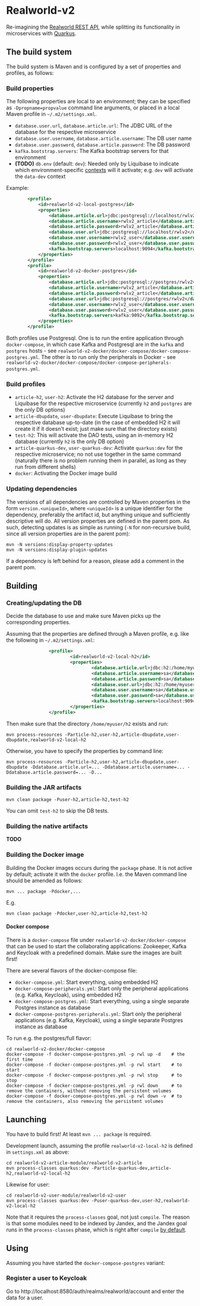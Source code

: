 # Realworld-v2

Re-imagining the [Realworld REST API](https://github.com/gothinkster/realworld/tree/master/api),
while splitting its functionality in microservices with [Quarkus](https://quarkus.io/).

## The build system

The build system is Maven and is configured by a set of properties and profiles, as follows:

### Build properties

The following properties are local to an environment; they can be specified as `-Dpropname=propvalue` command line arguments,
or placed in a local Maven profile in `~/.m2/settings.xml`.

- `database.user.url`, `database.article.url`: The JDBC URL of the database for the respective microservice
- `database.user.username`, `database.article.username`: The DB user name
- `database.user.password`, `database.article.password`: The DB password
- `kafka.bootstrap.servers`: The Kafka bootstrap servers for that environment
- **(TODO)** `db.env` (default: `dev`): Needed only by Liquibase to indicate which environment-specific [contexts](https://www.liquibase.org/documentation/contexts.html)
will it activate; e.g. `dev` will activate the `data-dev` context

Example:

```xml
		<profile>
			<id>realworld-v2-local-postgres</id>
			<properties>
				<database.article.url>jdbc:postgresql://localhost/rwlv2</database.article.url>
				<database.article.username>rwlv2_article</database.article.username>
				<database.article.password>rwlv2_article</database.article.password>
				<database.user.url>jdbc:postgresql://localhost/rwlv2</database.user.url>
				<database.user.username>rwlv2_user</database.user.username>
				<database.user.password>rwlv2_user</database.user.password>
				<kafka.bootstrap.servers>localhost:9094</kafka.bootstrap.servers>
			</properties>
		</profile>
		<profile>
			<id>realworld-v2-docker-postgres</id>
			<properties>
				<database.article.url>jdbc:postgresql://postgres/rwlv2</database.article.url>
				<database.article.username>rwlv2_article</database.article.username>
				<database.article.password>rwlv2_article</database.article.password>
				<database.user.url>jdbc:postgresql://postgres/rwlv2</database.user.url>
				<database.user.username>rwlv2_user</database.user.username>
				<database.user.password>rwlv2_user</database.user.password>
				<kafka.bootstrap.servers>kafka:9092</kafka.bootstrap.servers>
			</properties>
		</profile>
```

Both profiles use Postgresql. One is to run the entire application through `docker-compose`, in which case Kafka and
Postgresql are in the `kafka` and `postgres` hosts - see `realworld-v2-docker/docker-compose/docker-compose-postgres.yml`.
The other is to run only the peripherals in Docker - see `realworld-v2-docker/docker-compose/docker-compose-peripherals-postgres.yml`.

### Build profiles

- `article-h2`, `user-h2`: Activate the H2 database for the server and Liquibase for the respective microservice (currently `h2` and `postgres` are the only DB options)
- `article-dbupdate`, `user-dbupdate`: Execute Liquibase to bring the respective database up-to-date (in the case of embedded H2 it will create it if it doesn't exist; just make sure that the directory exists)
- `test-h2`: This will activate the DAO tests, using an in-memory H2 database (currently `h2` is the only DB option)
- `article-quarkus-dev`, `user-quarkus-dev`: Activate `quarkus:dev` for the respective microservice; no not use together in the same command
  (naturally there is no problem running them in parallel, as long as they run from different shells)
- `docker`: Activating the Docker image build

### Updating dependencies

The versions of all dependencies are controlled by Maven properties in the form `version.<uniqueId>`,
where `<uniqueId>` is a unique identifier for the dependency, preferably the artifact id, but anything
unique and sufficiently descriptive will do. All version properties are defined in the parent pom.
As such, detecting updates is as simple as running (`-N` for non-recursive build, since all version properties are
in the parent pom):

```shell
mvn -N versions:display-property-updates
mvn -N versions:display-plugin-updates
```

If a dependency is left behind for a reason, please add a comment in the parent pom.

## Building

### Creating/updating the DB

Decide the database to use and make sure Maven picks up the corresponding properties.

Assuming that the properties are defined through a Maven profile, e.g. like the following in `~/.m2/settings.xml`:

```xml
                <profile>
                        <id>realworld-v2-local-h2</id>
                        <properties>
                                <database.article.url>jdbc:h2:/home/myuser/h2/article</database.article.url>
                                <database.article.username>sa</database.article.username>
                                <database.article.password>sa</database.article.password>
                                <database.user.url>jdbc:h2:/home/myuser/h2/user</database.user.url>
                                <database.user.username>sa</database.user.username>
                                <database.user.password>sa</database.user.password>
                                <kafka.bootstrap.servers>localhost:9094</kafka.bootstrap.servers>
                        </properties>
                </profile>
```

Then make sure that the directory `/home/myuser/h2` exists and run:

```shell
mvn process-resources -Particle-h2,user-h2,article-dbupdate,user-dbupdate,realworld-v2-local-h2
```

Otherwise, you have to specify the properties by command line:

```shell
mvn process-resources -Particle-h2,user-h2,article-dbupdate,user-dbupdate -Ddatabase.article.url=... -Ddatabase.article.username=... -Ddatabase.article.password=... -D...
```

### Building the JAR artifacts

```shell
mvn clean package -Puser-h2,article-h2,test-h2
```

You can omit `test-h2` to skip the DB tests.

### Building the native artifacts

**TODO**

### Building the Docker image

Building the Docker images occurs during the `package` phase.
It is not active by default; activate it with the `docker` profile.
I.e. the Maven command line should be amended as follows:

```shell
mvn ... package -Pdocker,...
```

E.g.

```shell
mvn clean package -Pdocker,user-h2,article-h2,test-h2
```

#### Docker compose

There is a `docker-compose` file under `realworld-v2-docker/docker-compose` that can be used to start the collaborating
applications: Zookeeper, Kafka and Keycloak with a predefined domain.
Make sure the images are built first!

There are several flavors of the docker-compose file:

- `docker-compose.yml`: Start everything, using embedded H2
- `docker-compose-peripherals.yml`: Start only the peripheral applications (e.g. Kafka, Keycloak), using embedded H2
- `docker-compose-postgres.yml`: Start everything, using a single separate Postgres instance as database
- `docker-compose-postgres-peripherals.yml`: Start only the peripheral applications (e.g. Kafka, Keycloak), using a single separate Postgres instance as database

To run e.g. the postgres/full flavor:

```shell
cd realworld-v2-docker/docker-compose
docker-compose -f docker-compose-postgres.yml -p rwl up -d    # the first time
docker-compose -f docker-compose-postgres.yml -p rwl start    # to start
docker-compose -f docker-compose-postgres.yml -p rwl stop     # to stop
docker-compose -f docker-compose-postgres.yml -p rwl down     # to remove the containers, without removing the persistent volumes
docker-compose -f docker-compose-postgres.yml -p rwl down -v  # to remove the containers, also removing the persistent volumes
```

## Launching

You have to build first! At least `mvn ... package` is required.

Development launch, assuming the profile `realworld-v2-local-h2` is defined in `settings.xml` as above:

```shell
cd realworld-v2-article-module/realworld-v2-article
mvn process-classes quarkus:dev -Particle-quarkus-dev,article-h2,realworld-v2-local-h2
```

Likewise for user:

```shell
cd realworld-v2-user-module/realworld-v2-user
mvn process-classes quarkus:dev -Puser-quarkus-dev,user-h2,realworld-v2-local-h2
```

Note that it requires the `process-classes` goal, not just `compile`. The reason is that some modules
need to be indexed by Jandex, and the Jandex goal runs in the `process-classes` phase, which is right after `compile`
[by default](https://maven.apache.org/guides/introduction/introduction-to-the-lifecycle.html).

## Using

Assuming you have started the `docker-compose-postgres` variant:

### Register a user to Keycloak

Go to http://localhost:8580/auth/realms/realworld/account and enter the data for a user.
